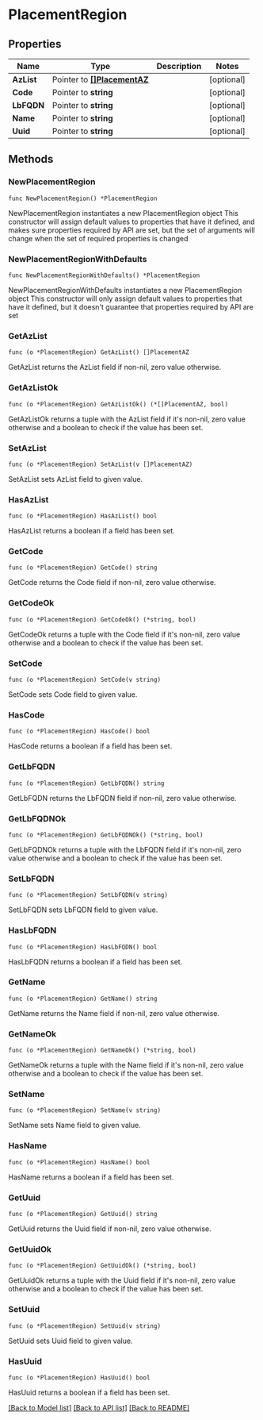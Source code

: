# PlacementRegion

## Properties

Name | Type | Description | Notes
------------ | ------------- | ------------- | -------------
**AzList** | Pointer to [**[]PlacementAZ**](PlacementAZ.md) |  | [optional] 
**Code** | Pointer to **string** |  | [optional] 
**LbFQDN** | Pointer to **string** |  | [optional] 
**Name** | Pointer to **string** |  | [optional] 
**Uuid** | Pointer to **string** |  | [optional] 

## Methods

### NewPlacementRegion

`func NewPlacementRegion() *PlacementRegion`

NewPlacementRegion instantiates a new PlacementRegion object
This constructor will assign default values to properties that have it defined,
and makes sure properties required by API are set, but the set of arguments
will change when the set of required properties is changed

### NewPlacementRegionWithDefaults

`func NewPlacementRegionWithDefaults() *PlacementRegion`

NewPlacementRegionWithDefaults instantiates a new PlacementRegion object
This constructor will only assign default values to properties that have it defined,
but it doesn't guarantee that properties required by API are set

### GetAzList

`func (o *PlacementRegion) GetAzList() []PlacementAZ`

GetAzList returns the AzList field if non-nil, zero value otherwise.

### GetAzListOk

`func (o *PlacementRegion) GetAzListOk() (*[]PlacementAZ, bool)`

GetAzListOk returns a tuple with the AzList field if it's non-nil, zero value otherwise
and a boolean to check if the value has been set.

### SetAzList

`func (o *PlacementRegion) SetAzList(v []PlacementAZ)`

SetAzList sets AzList field to given value.

### HasAzList

`func (o *PlacementRegion) HasAzList() bool`

HasAzList returns a boolean if a field has been set.

### GetCode

`func (o *PlacementRegion) GetCode() string`

GetCode returns the Code field if non-nil, zero value otherwise.

### GetCodeOk

`func (o *PlacementRegion) GetCodeOk() (*string, bool)`

GetCodeOk returns a tuple with the Code field if it's non-nil, zero value otherwise
and a boolean to check if the value has been set.

### SetCode

`func (o *PlacementRegion) SetCode(v string)`

SetCode sets Code field to given value.

### HasCode

`func (o *PlacementRegion) HasCode() bool`

HasCode returns a boolean if a field has been set.

### GetLbFQDN

`func (o *PlacementRegion) GetLbFQDN() string`

GetLbFQDN returns the LbFQDN field if non-nil, zero value otherwise.

### GetLbFQDNOk

`func (o *PlacementRegion) GetLbFQDNOk() (*string, bool)`

GetLbFQDNOk returns a tuple with the LbFQDN field if it's non-nil, zero value otherwise
and a boolean to check if the value has been set.

### SetLbFQDN

`func (o *PlacementRegion) SetLbFQDN(v string)`

SetLbFQDN sets LbFQDN field to given value.

### HasLbFQDN

`func (o *PlacementRegion) HasLbFQDN() bool`

HasLbFQDN returns a boolean if a field has been set.

### GetName

`func (o *PlacementRegion) GetName() string`

GetName returns the Name field if non-nil, zero value otherwise.

### GetNameOk

`func (o *PlacementRegion) GetNameOk() (*string, bool)`

GetNameOk returns a tuple with the Name field if it's non-nil, zero value otherwise
and a boolean to check if the value has been set.

### SetName

`func (o *PlacementRegion) SetName(v string)`

SetName sets Name field to given value.

### HasName

`func (o *PlacementRegion) HasName() bool`

HasName returns a boolean if a field has been set.

### GetUuid

`func (o *PlacementRegion) GetUuid() string`

GetUuid returns the Uuid field if non-nil, zero value otherwise.

### GetUuidOk

`func (o *PlacementRegion) GetUuidOk() (*string, bool)`

GetUuidOk returns a tuple with the Uuid field if it's non-nil, zero value otherwise
and a boolean to check if the value has been set.

### SetUuid

`func (o *PlacementRegion) SetUuid(v string)`

SetUuid sets Uuid field to given value.

### HasUuid

`func (o *PlacementRegion) HasUuid() bool`

HasUuid returns a boolean if a field has been set.


[[Back to Model list]](../README.md#documentation-for-models) [[Back to API list]](../README.md#documentation-for-api-endpoints) [[Back to README]](../README.md)


